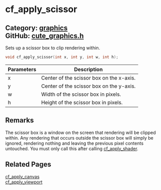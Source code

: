 [//]: # (This file is automatically generated by Cute Framework's docs parser.)
[//]: # (Do not edit this file by hand!)
[//]: # (See: https://github.com/RandyGaul/cute_framework/blob/master/samples/docs_parser.cpp)
[](../header.md ':include')

# cf_apply_scissor

Category: [graphics](/api_reference?id=graphics)  
GitHub: [cute_graphics.h](https://github.com/RandyGaul/cute_framework/blob/master/include/cute_graphics.h)  
---

Sets up a scissor box to clip rendering within.

```cpp
void cf_apply_scissor(int x, int y, int w, int h);
```

Parameters | Description
--- | ---
x | Center of the scissor box on the x-axis.
y | Center of the scissor box on the y-axis.
w | Width of the scissor box in pixels.
h | Height of the scissor box in pixels.

## Remarks

The scissor box is a window on the screen that rendering will be clipped within. Any rendering that occurs outside the
scissor box will simply be ignored, rendering nothing and leaving the previous pixel contents untouched. You must only call this
after calling [cf_apply_shader](/graphics/cf_apply_shader.md).

## Related Pages

[cf_apply_canvas](/graphics/cf_apply_canvas.md)  
[cf_apply_viewport](/graphics/cf_apply_viewport.md)  
